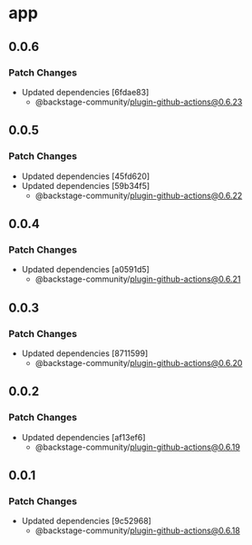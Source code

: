 # app

## 0.0.6

### Patch Changes

- Updated dependencies [6fdae83]
  - @backstage-community/plugin-github-actions@0.6.23

## 0.0.5

### Patch Changes

- Updated dependencies [45fd620]
- Updated dependencies [59b34f5]
  - @backstage-community/plugin-github-actions@0.6.22

## 0.0.4

### Patch Changes

- Updated dependencies [a0591d5]
  - @backstage-community/plugin-github-actions@0.6.21

## 0.0.3

### Patch Changes

- Updated dependencies [8711599]
  - @backstage-community/plugin-github-actions@0.6.20

## 0.0.2

### Patch Changes

- Updated dependencies [af13ef6]
  - @backstage-community/plugin-github-actions@0.6.19

## 0.0.1

### Patch Changes

- Updated dependencies [9c52968]
  - @backstage-community/plugin-github-actions@0.6.18
